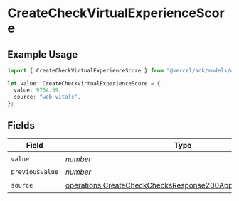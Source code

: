 # CreateCheckVirtualExperienceScore

## Example Usage

```typescript
import { CreateCheckVirtualExperienceScore } from "@vercel/sdk/models/operations/createcheck.js";

let value: CreateCheckVirtualExperienceScore = {
  value: 9764.59,
  source: "web-vitals",
};
```

## Fields

| Field                                                                                                                                        | Type                                                                                                                                         | Required                                                                                                                                     | Description                                                                                                                                  |
| -------------------------------------------------------------------------------------------------------------------------------------------- | -------------------------------------------------------------------------------------------------------------------------------------------- | -------------------------------------------------------------------------------------------------------------------------------------------- | -------------------------------------------------------------------------------------------------------------------------------------------- |
| `value`                                                                                                                                      | *number*                                                                                                                                     | :heavy_check_mark:                                                                                                                           | N/A                                                                                                                                          |
| `previousValue`                                                                                                                              | *number*                                                                                                                                     | :heavy_minus_sign:                                                                                                                           | N/A                                                                                                                                          |
| `source`                                                                                                                                     | [operations.CreateCheckChecksResponse200ApplicationJSONSource](../../models/operations/createcheckchecksresponse200applicationjsonsource.md) | :heavy_check_mark:                                                                                                                           | N/A                                                                                                                                          |
